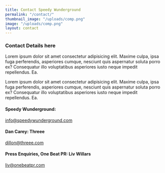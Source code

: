 ```yaml
---
title: Contact Speedy Wunderground
permalink: "/contact/"
thumbnail_image: "/uploads/comp.png"
image: "/uploads/comp.png"
layout: contact
---
```


### Contact Details here

Lorem ipsum dolor sit amet consectetur adipisicing elit. Maxime culpa, ipsa fuga perferendis, asperiores cumque, nesciunt quis aspernatur soluta porro ex? Consequatur illo voluptatibus asperiores iusto neque impedit repellendus. Ea.

Lorem ipsum dolor sit amet consectetur adipisicing elit. Maxime culpa, ipsa fuga perferendis, asperiores cumque, nesciunt quis aspernatur soluta porro ex? Consequatur illo voluptatibus asperiores iusto neque impedit repellendus. Ea.


#### Speedy Wunderground:
<a href="mailto:info@speedywunderground.com">info@speedywunderground.com</a>

#### Dan Carey: Threee
<a href="http://www.dillon@threee.com">dillon@threee.com</a>

#### Press Enquiries, One Beat PR: Liv Willars
<a href="mailto:liv@onebeatpr.com">liv@onebeatpr.com</a>